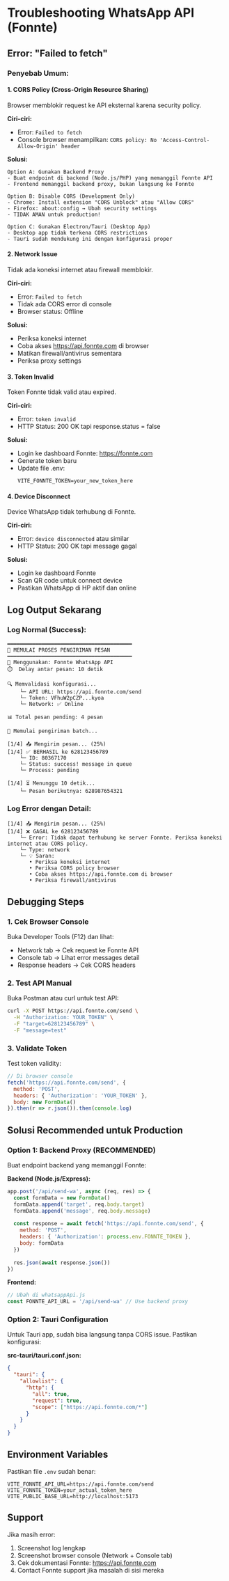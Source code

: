 # Troubleshooting WhatsApp API (Fonnte)

## Error: "Failed to fetch"

### Penyebab Umum:

#### 1. **CORS Policy (Cross-Origin Resource Sharing)**
Browser memblokir request ke API eksternal karena security policy.

**Ciri-ciri:**
- Error: `Failed to fetch`
- Console browser menampilkan: `CORS policy: No 'Access-Control-Allow-Origin' header`

**Solusi:**
```
Option A: Gunakan Backend Proxy
- Buat endpoint di backend (Node.js/PHP) yang memanggil Fonnte API
- Frontend memanggil backend proxy, bukan langsung ke Fonnte

Option B: Disable CORS (Development Only)
- Chrome: Install extension "CORS Unblock" atau "Allow CORS"
- Firefox: about:config → Ubah security settings
- TIDAK AMAN untuk production!

Option C: Gunakan Electron/Tauri (Desktop App)
- Desktop app tidak terkena CORS restrictions
- Tauri sudah mendukung ini dengan konfigurasi proper
```

#### 2. **Network Issue**
Tidak ada koneksi internet atau firewall memblokir.

**Ciri-ciri:**
- Error: `Failed to fetch`
- Tidak ada CORS error di console
- Browser status: Offline

**Solusi:**
- Periksa koneksi internet
- Coba akses https://api.fonnte.com di browser
- Matikan firewall/antivirus sementara
- Periksa proxy settings

#### 3. **Token Invalid**
Token Fonnte tidak valid atau expired.

**Ciri-ciri:**
- Error: `token invalid`
- HTTP Status: 200 OK tapi response.status = false

**Solusi:**
- Login ke dashboard Fonnte: https://fonnte.com
- Generate token baru
- Update file .env:
  ```
  VITE_FONNTE_TOKEN=your_new_token_here
  ```

#### 4. **Device Disconnect**
Device WhatsApp tidak terhubung di Fonnte.

**Ciri-ciri:**
- Error: `device disconnected` atau similar
- HTTP Status: 200 OK tapi message gagal

**Solusi:**
- Login ke dashboard Fonnte
- Scan QR code untuk connect device
- Pastikan WhatsApp di HP aktif dan online

## Log Output Sekarang

### Log Normal (Success):
```
━━━━━━━━━━━━━━━━━━━━━━━━━━━━━━━━━━━━━━━━
🚀 MEMULAI PROSES PENGIRIMAN PESAN
━━━━━━━━━━━━━━━━━━━━━━━━━━━━━━━━━━━━━━━━
📡 Menggunakan: Fonnte WhatsApp API
⏱️  Delay antar pesan: 10 detik

🔍 Memvalidasi konfigurasi...
    └─ API URL: https://api.fonnte.com/send
    └─ Token: VFhuW2pCZP...kyoa
    └─ Network: ✅ Online

📊 Total pesan pending: 4 pesan

🔄 Memulai pengiriman batch...

[1/4] 📤 Mengirim pesan... (25%)
[1/4] ✅ BERHASIL ke 628123456789
    └─ ID: 80367170
    └─ Status: success! message in queue
    └─ Process: pending

[1/4] ⏳ Menunggu 10 detik...
    └─ Pesan berikutnya: 628987654321
```

### Log Error dengan Detail:
```
[1/4] 📤 Mengirim pesan... (25%)
[1/4] ❌ GAGAL ke 628123456789
    └─ Error: Tidak dapat terhubung ke server Fonnte. Periksa koneksi internet atau CORS policy.
    └─ Type: network
    └─ 💡 Saran:
       • Periksa koneksi internet
       • Periksa CORS policy browser
       • Coba akses https://api.fonnte.com di browser
       • Periksa firewall/antivirus
```

## Debugging Steps

### 1. Cek Browser Console
Buka Developer Tools (F12) dan lihat:
- Network tab → Cek request ke Fonnte API
- Console tab → Lihat error messages detail
- Response headers → Cek CORS headers

### 2. Test API Manual
Buka Postman atau curl untuk test API:
```bash
curl -X POST https://api.fonnte.com/send \
  -H "Authorization: YOUR_TOKEN" \
  -F "target=628123456789" \
  -F "message=test"
```

### 3. Validate Token
Test token validity:
```javascript
// Di browser console
fetch('https://api.fonnte.com/send', {
  method: 'POST',
  headers: { 'Authorization': 'YOUR_TOKEN' },
  body: new FormData()
}).then(r => r.json()).then(console.log)
```

## Solusi Recommended untuk Production

### Option 1: Backend Proxy (RECOMMENDED)
Buat endpoint backend yang memanggil Fonnte:

**Backend (Node.js/Express):**
```javascript
app.post('/api/send-wa', async (req, res) => {
  const formData = new FormData()
  formData.append('target', req.body.target)
  formData.append('message', req.body.message)
  
  const response = await fetch('https://api.fonnte.com/send', {
    method: 'POST',
    headers: { 'Authorization': process.env.FONNTE_TOKEN },
    body: formData
  })
  
  res.json(await response.json())
})
```

**Frontend:**
```javascript
// Ubah di whatsappApi.js
const FONNTE_API_URL = '/api/send-wa' // Use backend proxy
```

### Option 2: Tauri Configuration
Untuk Tauri app, sudah bisa langsung tanpa CORS issue. Pastikan konfigurasi:

**src-tauri/tauri.conf.json:**
```json
{
  "tauri": {
    "allowlist": {
      "http": {
        "all": true,
        "request": true,
        "scope": ["https://api.fonnte.com/*"]
      }
    }
  }
}
```

## Environment Variables

Pastikan file `.env` sudah benar:
```env
VITE_FONNTE_API_URL=https://api.fonnte.com/send
VITE_FONNTE_TOKEN=your_actual_token_here
VITE_PUBLIC_BASE_URL=http://localhost:5173
```

## Support

Jika masih error:
1. Screenshot log lengkap
2. Screenshot browser console (Network + Console tab)
3. Cek dokumentasi Fonnte: https://api.fonnte.com
4. Contact Fonnte support jika masalah di sisi mereka
